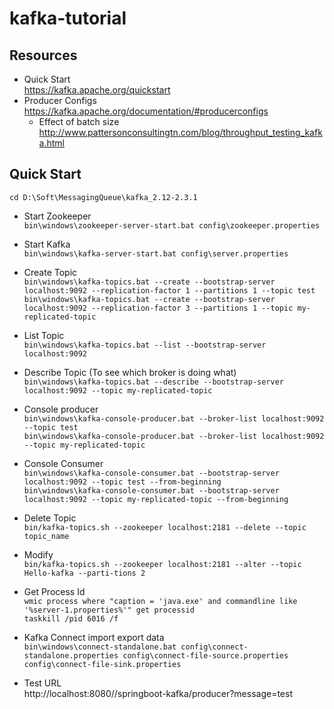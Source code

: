 # kafka-tutorial

## Resources
- Quick Start  
https://kafka.apache.org/quickstart
- Producer Configs  
https://kafka.apache.org/documentation/#producerconfigs  
  - Effect of batch size  
  http://www.pattersonconsultingtn.com/blog/throughput_testing_kafka.html

## Quick Start
`cd D:\Soft\MessagingQueue\kafka_2.12-2.3.1`

- Start Zookeeper  
`bin\windows\zookeeper-server-start.bat config\zookeeper.properties`

- Start Kafka  
`bin\windows\kafka-server-start.bat config\server.properties`

- Create Topic  
`bin\windows\kafka-topics.bat --create --bootstrap-server localhost:9092 --replication-factor 1 --partitions 1 --topic test`  
`bin\windows\kafka-topics.bat --create --bootstrap-server localhost:9092 --replication-factor 3 --partitions 1 --topic my-replicated-topic`

- List Topic  
`bin\windows\kafka-topics.bat --list --bootstrap-server localhost:9092`

- Describe Topic (To see which broker is doing what)  
`bin\windows\kafka-topics.bat --describe --bootstrap-server localhost:9092 --topic my-replicated-topic`

- Console producer  
`bin\windows\kafka-console-producer.bat --broker-list localhost:9092 --topic test`  
`bin\windows\kafka-console-producer.bat --broker-list localhost:9092 --topic my-replicated-topic`

- Console Consumer  
`bin\windows\kafka-console-consumer.bat --bootstrap-server localhost:9092 --topic test --from-beginning`  
`bin\windows\kafka-console-consumer.bat --bootstrap-server localhost:9092 --topic my-replicated-topic --from-beginning`

- Delete Topic  
`bin/kafka-topics.sh --zookeeper localhost:2181 --delete --topic topic_name`

- Modify  
`bin/kafka-topics.sh --zookeeper localhost:2181 --alter --topic Hello-kafka --parti-tions 2`

- Get Process Id  
`wmic process where "caption = 'java.exe' and commandline like '%server-1.properties%'" get processid`  
`taskkill /pid 6016 /f`

- Kafka Connect import export data  
`bin\windows\connect-standalone.bat config\connect-standalone.properties config\connect-file-source.properties config\connect-file-sink.properties`

- Test URL  
http://localhost:8080//springboot-kafka/producer?message=test
